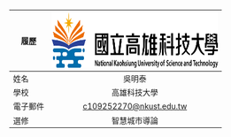 |      履歷        |<img src="https://github.com/Denier40/test1-readme.md/blob/main/182513897.png" width=300 height=100/>|
| ---------------- |:-----------------------------:|
| 姓名             | 吳明泰                  |
| 學校             | 高雄科技大學                  |
| 電子郵件         | c109252270@nkust.edu.tw          |
| 選修             | 智慧城市導論                  |
